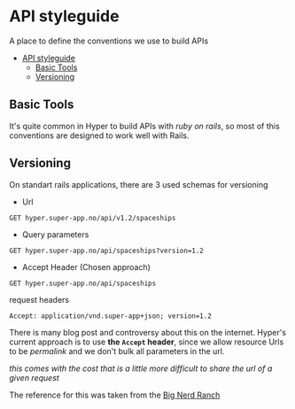 # API styleguide

A place to define the conventions we use to build APIs

<!-- TOC depth:6 withLinks:1 updateOnSave:1 -->
- [API styleguide](#api-styleguide)
	- [Basic Tools](#basic-tools)
	- [Versioning](#versioning)
<!-- /TOC -->

## Basic Tools

It's quite common in Hyper to build APIs with *ruby on rails*, so most of this conventions are designed to work well with Rails.

## Versioning

On standart rails applications, there are 3 used schemas for versioning


  * Url

  ```
  GET hyper.super-app.no/api/v1.2/spaceships
  ```

  * Query parameters

  ```
  GET hyper.super-app.no/api/spaceships?version=1.2
  ```

  * Accept Header (Chosen approach)

  ```
  GET hyper.super-app.no/api/spaceships
  ```

  request headers

  ```
  Accept: application/vnd.super-app+json; version=1.2
  ```

There is many blog post and controversy about this on the internet. Hyper's
current approach is to use **the `Accept` header**, since we allow resource Urls
to be _permalink_ and we don't bulk all parameters in the url.

_this comes with the cost that is a little more difficult to share the url of
a given request_

The reference for this was taken from the [Big Nerd Ranch][2fc9a579]

  [2fc9a579]: https://www.bignerdranch.com/blog/adding-versions-rails-api/ "Big Nerd Ranch"
